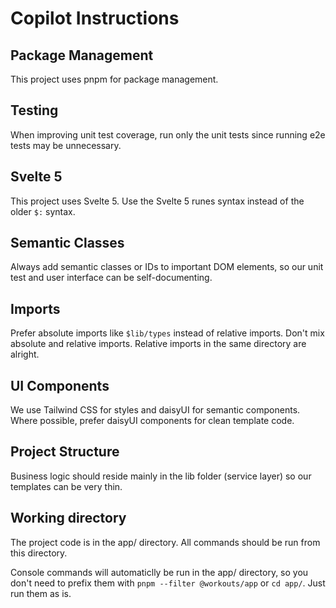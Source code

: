 # Copilot Instructions

## Package Management

This project uses pnpm for package management.

## Testing

When improving unit test coverage, run only the unit tests since running e2e tests may be unnecessary.

## Svelte 5

This project uses Svelte 5. Use the Svelte 5 runes syntax instead of the older `$:` syntax.


## Semantic Classes

Always add semantic classes or IDs to important DOM elements, so our unit test and user interface can be self-documenting.


## Imports

Prefer absolute imports like `$lib/types` instead of relative imports. Don't mix absolute and relative imports. Relative imports in the same directory are alright.


## UI Components

We use Tailwind CSS for styles and daisyUI for semantic components. Where possible, prefer daisyUI components for clean template code.

## Project Structure

Business logic should reside mainly in the lib folder (service layer) so our templates can be very thin.

## Working directory

The project code is in the app/ directory. All commands should be run from this directory.

Console commands will automaticlly be run in the app/ directory, so you don't need to prefix them with `pnpm --filter @workouts/app` or `cd app/`. Just run them as is.
